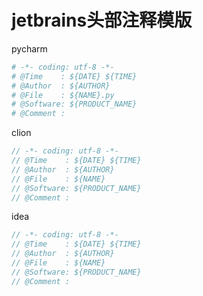 # jetbrains头部注释模版

pycharm

```python
# -*- coding: utf-8 -*-
# @Time    : ${DATE} ${TIME}
# @Author  : ${AUTHOR}
# @File    : ${NAME}.py
# @Software: ${PRODUCT_NAME} 
# @Comment :
```

clion

```c++
// -*- coding: utf-8 -*-
// @Time    : ${DATE} ${TIME}
// @Author  : ${AUTHOR}
// @File    : ${NAME}
// @Software: ${PRODUCT_NAME} 
// @Comment :
```

idea

```java
// -*- coding: utf-8 -*-
// @Time    : ${DATE} ${TIME}
// @Author  : ${AUTHOR}
// @File    : ${NAME}
// @Software: ${PRODUCT_NAME} 
// @Comment :
```

